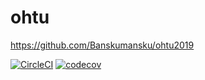 # ohtu
https://github.com/Banskumansku/ohtu2019

[![CircleCI](https://circleci.com/gh/Banskumansku/ohtuViikko1.svg?style=svg)](https://circleci.com/gh/Banskumansku/ohtuViikko1)
[![codecov](https://codecov.io/gh/Banskumansku/ohtuViikko1/branch/master/graph/badge.svg)](https://codecov.io/gh/Banskumansku/ohtuViikko1)

